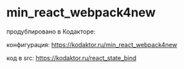 # min_react_webpack4new

продублировано в Кодакторе:

 конфигурация: https://kodaktor.ru/min_react_webpack4new
 
 код в src: https://kodaktor.ru/react_state_bind

